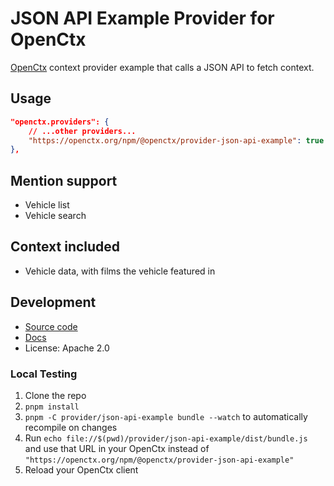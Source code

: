 # JSON API Example Provider for OpenCtx

[OpenCtx](https://openctx.org) context provider example that calls a JSON API to fetch context.

## Usage

```json
"openctx.providers": {
    // ...other providers...
    "https://openctx.org/npm/@openctx/provider-json-api-example": true
},
```

## Mention support

- Vehicle list
- Vehicle search

## Context included

- Vehicle data, with films the vehicle featured in

## Development

- [Source code](https://sourcegraph.com/github.com/sourcegraph/openctx/-/tree/provider/json-api-example)
- [Docs](https://openctx.org/docs/providers/json-api-example)
- License: Apache 2.0

### Local Testing

1. Clone the repo
1. `pnpm install`
1. `pnpm -C provider/json-api-example bundle --watch` to automatically recompile on changes
1. Run `echo file://$(pwd)/provider/json-api-example/dist/bundle.js` and use that URL in your OpenCtx instead of `"https://openctx.org/npm/@openctx/provider-json-api-example"`
1. Reload your OpenCtx client
